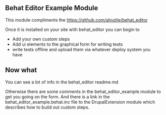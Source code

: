 ## Behat Editor Example Module

This module compliments the https://github.com/alnutile/behat_editor

Once it is installed on your site with behat_editor you can begin to

 * Add your own custom steps
 * Add ui elements to the graphical form for writing tests
 * write tests offline and upload them via whatever deploy system you have
 
## Now what

You can see a lot of info in the behat_editor readme.md

Otherwise there are some comments in the behat_editor_example.module to get you going on the form. And there is a link in the behat_editor_example.behat.inc file to the DrupalExtension module which describes how to build out custom steps.

